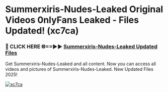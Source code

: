 # Summerxiris-Nudes-Leaked Original Videos 0nlyFans Leaked - Files Updated! (xc7ca)

<h3>🔴 CLICK HERE 🌐==►► <a href="https://tinyurl.com/52m3yx9h" rel="nofollow">Summerxiris-Nudes-Leaked Updated Files</a></h3>

Get Summerxiris-Nudes-Leaked and all content. Now you can access all videos and pictures of Summerxiris-Nudes-Leaked. New Updated Files 2025!

[![xc7ca](https://i.imgur.com/TnHtlc8.gif)](https://tinyurl.com/52m3yx9h)
